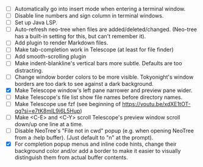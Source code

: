 - [ ] Automatically go into insert mode when entering a terminal window.
- [ ] Disable line numbers and sign column in terminal windows.
- [ ] Set up Java LSP.
- [ ] Auto-refresh neo-tree when files are added/deleted/changed. (Neo-tree
  has a built-in setting for this, but can't remember it).
- [ ] Add plugin to render Markdown files.
- [ ] Make tab-completion work in Telescope (at least for file finder)
- [ ] Add smooth-scrolling plugin
- [ ] Make indent-blankline's vertical bars more subtle.  Defaults are too
  distracting.
- [ ] Change window border colors to be more visible.  Tokyonight's window
  borders are too dark to see against a dark background.
- [x] Make Telescope window's left pane narrower and preview pane wider.
- [ ] Make Telescope's file list show file names before directory names.
- [ ] Make Telescope use fzf (see beginning of
  https://youtu.be/xdXE1tOT-qg?si=e7tK8mIL9i6L5Hup)
- [ ] Make \<C-E\> and \<C-Y\> scroll Telescope's preview window scroll
  down/up one line at a time.
- [ ] Disable NeoTree's "File not in cwd" popup (e.g. when opening NeoTree
  from a :help buffer).  (Just default to "n" at the prompt).
- [x] For completion popup menus and inline code hints, change their
  background color and/or add a border to make it easier to visually
  distinguish them from actual buffer contents.
